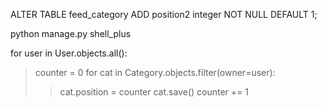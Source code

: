 ALTER TABLE feed\_category ADD position2 integer NOT NULL DEFAULT 1;

python manage.py shell\_plus

for user in User.objects.all():
> counter = 0
> for cat in Category.objects.filter(owner=user):
> > cat.position = counter
> > cat.save()
> > counter += 1